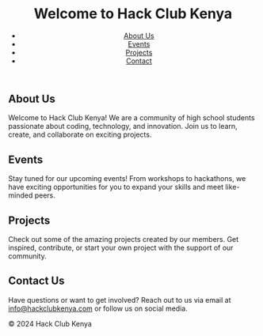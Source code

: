 <!DOCTYPE html>
<html lang="en">
<head>
  <meta charset="UTF-8">
  <meta name="viewport" content="width=device-width, initial-scale=1.0">
  <title>Hack Club Kenya</title>
  <link rel="stylesheet" href="styles.css">
</head>
<body>
  <header>
    <h1>Welcome to Hack Club Kenya</h1>
    <nav>
      <ul>
        <li><a href="#about">About Us</a></li>
        <li><a href="#events">Events</a></li>
        <li><a href="#projects">Projects</a></li>
        <li><a href="#contact">Contact</a></li>
      </ul>
    </nav>
  </header>

  <section id="about">
    <div class="container">
      <h2>About Us</h2>
      <p>Welcome to Hack Club Kenya! We are a community of high school students passionate about coding, technology, and innovation. Join us to learn, create, and collaborate on exciting projects.</p>
    </div>
  </section>

  <section id="events">
    <div class="container">
      <h2>Events</h2>
      <p>Stay tuned for our upcoming events! From workshops to hackathons, we have exciting opportunities for you to expand your skills and meet like-minded peers.</p>
    </div>
  </section>

  <section id="projects">
    <div class="container">
      <h2>Projects</h2>
      <p>Check out some of the amazing projects created by our members. Get inspired, contribute, or start your own project with the support of our community.</p>
    </div>
  </section>

  <section id="contact">
    <div class="container">
      <h2>Contact Us</h2>
      <p>Have questions or want to get involved? Reach out to us via email at <a href="mailto:info@hackclubkenya.com">info@hackclubkenya.com</a> or follow us on social media.</p>
    </div>
  </section>

  <footer>
    <div class="container">
      <p>&copy; 2024 Hack Club Kenya</p>
    </div>
  </footer>
</body>
</html>
